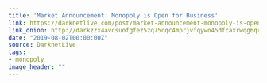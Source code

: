 ```yaml
---
title: 'Market Announcement: Monopoly is Open for Business'
link: https://darknetlive.com/post/market-announcement-monopoly-is-open-for-business/
link_onion: http://darkzzx4avcsuofgfez5zq75cqc4mprjvfqywo45dfcaxrwqg6qrlfid.onion/post/market-announcement-monopoly-is-open-for-business/
date: "2019-08-02T00:00:00Z"
source: DarknetLive
tags:
- monopoly
image_header: ""
---
```

